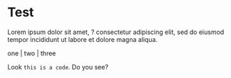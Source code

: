 # Test

Lorem ipsum dolor sit amet, <span class="r">?</span> consectetur adipiscing elit, sed do eiusmod tempor incididunt ut labore et dolore magna aliqua. 

one | two | three

Look ```this is a code```. Do you see?
